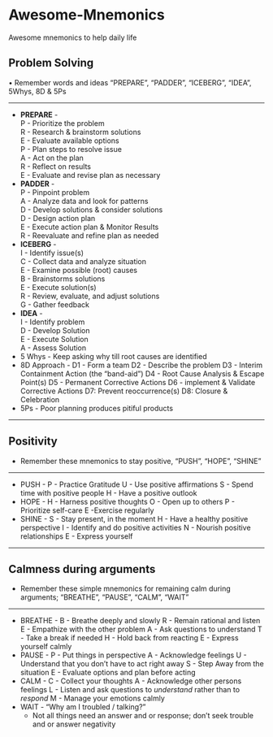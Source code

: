 # Awesome-Mnemonics
Awesome mnemonics to help daily life
## Problem Solving
• Remember words and ideas “PREPARE”, “PADDER”, “ICEBERG”, “IDEA”, 5Whys,  8D & 5Ps
- - - -
* **PREPARE** -  
P - Prioritize the problem  
R - Research & brainstorm solutions  
E - Evaluate available options  
P - Plan steps to resolve issue  
A - Act on the plan  
R - Reflect on results  
E - Evaluate and revise plan as necessary  
* **PADDER** -  
P - Pinpoint problem  
A - Analyze data and look for patterns  
D - Develop solutions & consider solutions   
D - Design action plan  
E - Execute action plan & Monitor Results  
R - Reevaluate and refine plan as needed  
 * **lCEBERG** -  
I - Identify issue(s)  
C - Collect data and analyze situation  
E - Examine possible (root) causes  
B - Brainstorms solutions  
E - Execute solution(s)  
R - Review, evaluate, and adjust solutions  
G - Gather feedback  
* **IDEA** -    
I - Identify problem  
D - Develop Solution  
E - Execute Solution   
A - Assess Solution  
* 5 Whys - Keep asking why till root causes are identified
* 8D Approach - 
D1 - Form a team
D2 - Describe the problem 
D3 - Interim Containment Action (the “band-aid”)
D4 - Root Cause Analysis & Escape Point(s)
D5 - Permanent Corrective Actions 
D6 - implement & Validate Corrective Actions
D7: Prevent reoccurrence(s)
D8: Closure & Celebration
* 5Ps - Poor planning produces pitiful products  
- - - -
## Positivity
* Remember these mnemonics to stay positive, “PUSH”, “HOPE”, “SHINE”
- - - -
* PUSH - 
P - Practice Gratitude 
U -  Use positive affirmations 
S - Spend time with positive people 
H - Have a positive outlook
* HOPE - 
H - Harness positive thoughts
O - Open up to others
P - Prioritize self-care
E -Exercise regularly
* SHINE  -
S - Stay present, in the moment
H - Have a healthy positive perspective 
I - Identify and do positive activities 
N - Nourish positive relationships 
E - Express yourself 
- - - -
## Calmness during arguments
* Remember these simple mnemonics for remaining calm during arguments; “BREATHE”, “PAUSE”, “CALM”,  “WAIT”
- - - -
* BREATHE -
B - Breathe deeply and slowly 
R - Remain rational and listen
E - Empathize with the other problem
A - Ask questions to understand 
T - Take a break if needed
H - Hold back from reacting
E - Express yourself calmly
* PAUSE -
P - Put things in perspective 
A - Acknowledge feelings 
U - Understand that you don’t have to act right away
S - Step Away from the situation 
E - Evaluate options and plan before acting 
* CALM -
C - Collect your thoughts
A - Acknowledge other persons feelings
L - Listen and ask questions to *understand*  rather than to *respond* 
M  - Manage your emotions calmly
* WAIT -  “Why am I troubled / talking?”
	* Not all things need an answer and or response; don’t seek trouble and or answer negativity 


